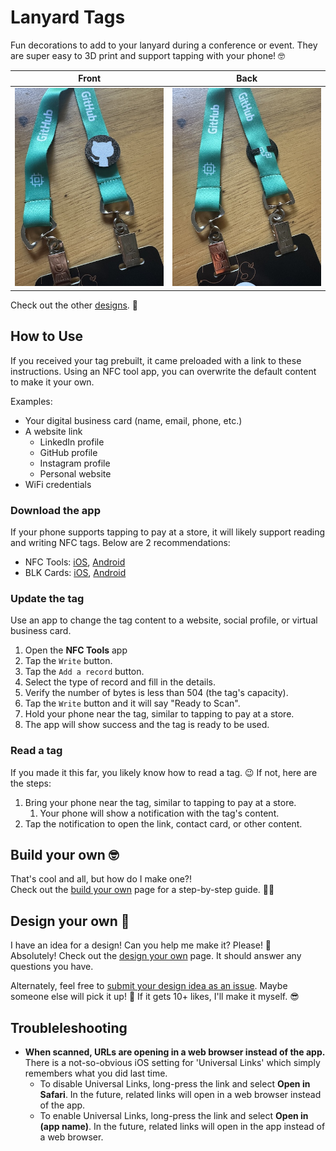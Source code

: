 # Lanyard Tags
Fun decorations to add to your lanyard during a conference or event. They are super easy to 3D print and support tapping with your phone! 🤓

| Front | Back |
| :-: | :-: |
| ![](docs/on-lanyard-front.jpg) | ![](docs/on-lanyard-back.jpg) |

Check out the other [designs](docs/designs.md). 🚀

## How to Use
If you received your tag prebuilt, it came preloaded with a link to these instructions. Using an NFC tool app, you can overwrite the default content to make it your own.

Examples:
- Your digital business card (name, email, phone, etc.)
- A website link
    - LinkedIn profile
    - GitHub profile
    - Instagram profile
    - Personal website
- WiFi credentials

### Download the app
If your phone supports tapping to pay at a store, it will likely support reading and writing NFC tags. Below are 2 recommendations:

- NFC Tools: [iOS](https://apps.apple.com/us/app/nfc-tools/id1252962749), [Android](https://play.google.com/store/apps/details?id=com.wakdev.wdnfc)
- BLK Cards: [iOS](https://apps.apple.com/us/app/blk-cards/id6443552250), [Android](https://play.google.com/store/apps/details?id=hk.emertech.blk)

###  Update the tag
Use an app to change the tag content to a website, social profile, or virtual business card.

1. Open the **NFC Tools** app
1. Tap the `Write` button.
1. Tap the `Add a record` button.
1. Select the type of record and fill in the details.
1. Verify the number of bytes is less than 504 (the tag's capacity).
1. Tap the `Write` button and it will say "Ready to Scan".
1. Hold your phone near the tag, similar to tapping to pay at a store.
1. The app will show success and the tag is ready to be used.

### Read a tag
If you made it this far, you likely know how to read a tag. 😉 If not, here are the steps:

1. Bring your phone near the tag, similar to tapping to pay at a store.
    1. Your phone will show a notification with the tag's content.
1. Tap the notification to open the link, contact card, or other content.

## Build your own 🤓
That's cool and all, but how do I make one?!  
Check out the [build your own](docs/build-your-own.md) page for a step-by-step guide. 🧑‍🚀

## Design your own 🎨
I have an idea for a design! Can you help me make it? Please! 🥺  
Absolutely! Check out the [design your own](docs/design-your-own.md) page. It should answer any questions you have.

Alternately, feel free to [submit your design idea as an issue](https://github.com/chriswblake/lanyard-tags/issues). Maybe someone else will pick it up! 🙋 If it gets 10+ likes, I'll make it myself. 😎

## Troubleleshooting
- **When scanned, URLs are opening in a web browser instead of the app.**  
There is a not-so-obvious iOS setting for 'Universal Links' which simply remembers what you did last time.
    - To disable Universal Links, long-press the link and select **Open in Safari**. In the future, related links will open in a web browser instead of the app.
    - To enable Universal Links, long-press the link and select **Open in (app name)**. In the future, related links will open in the app instead of a web browser.